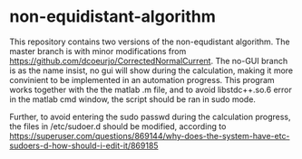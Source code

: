 # non-equidistant-algorithm
This repository contains two versions of the non-equdistant algorithm. 
The master branch is with minor modifications from https://github.com/dcoeurjo/CorrectedNormalCurrent.
The no-GUI branch is as the name insist, no gui will show during the calculation, making it more convinient to be implemented in an automation progress.
This program works together with the the matlab .m file, and to avoid libstdc++.so.6 error in the matlab cmd window, the script should be ran in sudo mode. 

Further, to avoid entering the sudo passwd during the calculation progress, the files in /etc/sudoer.d should be modified, according to https://superuser.com/questions/869144/why-does-the-system-have-etc-sudoers-d-how-should-i-edit-it/869185

